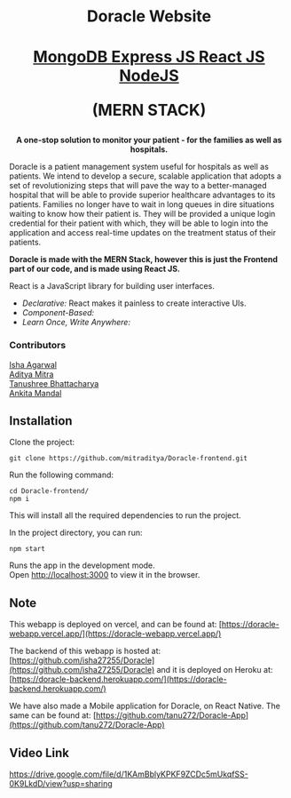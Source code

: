 <p><h1 align="center">Doracle Website</h1>
</p>

<h1 align="center">
  <a href="https://www.mongodb.com/">
    MongoDB
  </a>
  
  <a href ="https://expressjs.com/">
     Express JS
  </a>

  <a href="https://reactjs.org/">
    React JS
  </a>

  <a href="https://nodejs.org/en/">
    NodeJS
  </a>
 
(MERN STACK)
</h1>

<p align="center">
  <strong>A one-stop solution to monitor your patient - for the families as well as
hospitals.</strong><br>
</p>

<p>
  Doracle is a patient management system useful for hospitals as well as patients. We intend to develop a secure, scalable application that adopts a set of revolutionizing steps that will pave the way to a better-managed hospital that will be able to provide superior healthcare advantages to its patients. Families no longer have to wait in long queues in dire situations waiting to know how their patient is. They will be provided a unique login credential for their patient with which, they will be able to login into the application and access real-time updates on the treatment status of their patients.
</p>

<strong>Doracle is made with the MERN Stack, however this is just the Frontend part of our code, and is made using React JS.</strong>

React is a JavaScript library for building user interfaces.
* *Declarative:* React makes it painless to create interactive UIs.
* *Component-Based:*
* *Learn Once, Write Anywhere:*

### Contributors

[Isha Agarwal](https://github.com/isha27255)<br>
[Aditya Mitra](https://github.com/mitraditya)<br>
[Tanushree Bhattacharya](https://github.com/tanu272)<br>
[Ankita Mandal](https://github.com/Ankita1907)<br>

## Installation

Clone the project:

```
git clone https://github.com/mitraditya/Doracle-frontend.git

```

Run the following command:

```
cd Doracle-frontend/
npm i

```
This will install all the required dependencies to run the project.

In the project directory, you can run:

```
npm start
```

Runs the app in the development mode.\
Open [http://localhost:3000](http://localhost:3000) to view it in the browser.


## Note

This webapp is deployed on vercel, and can be found at: [https://doracle-webapp.vercel.app/](https://doracle-webapp.vercel.app/)

The backend of this webapp is hosted at: [https://github.com/isha27255/Doracle](https://github.com/isha27255/Doracle) and it is deployed on Heroku at: [https://doracle-backend.herokuapp.com/](https://doracle-backend.herokuapp.com/)

We have also made a Mobile application for Doracle, on React Native. The same can be found at: [https://github.com/tanu272/Doracle-App](https://github.com/tanu272/Doracle-App)

## Video Link 
https://drive.google.com/file/d/1KAmBblyKPKF9ZCDc5mUkqfSS-0K9LkdD/view?usp=sharing
